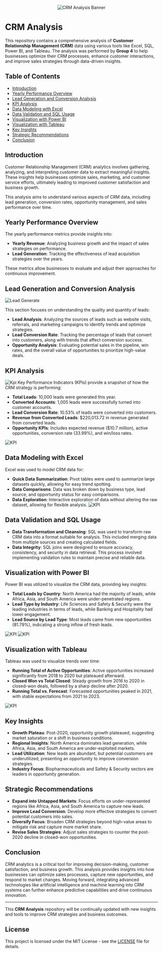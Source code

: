 <p align="center">
  <img src="./Images/banner.jpg" alt="CRM Analysis Banner" />
</p>

# CRM Analysis

This repository contains a comprehensive analysis of **Customer Relationship Management (CRM)** data using various tools like Excel, SQL, Power BI, and Tableau. The analysis was performed by **Group 4** to help businesses optimize their CRM processes, enhance customer interactions, and improve sales strategies through data-driven insights.
## Table of Contents

- [Introduction](#introduction)
- [Yearly Performance Overview](#yearly-performance-overview)
- [Lead Generation and Conversion Analysis](#lead-generation-and-conversion-analysis)
- [KPI Analysis](#kpi-analysis)
- [Data Modeling with Excel](#data-modeling-with-excel)
- [Data Validation and SQL Usage](#data-validation-and-sql-usage)
- [Visualization with Power BI](#visualization-with-power-bi)
- [Visualization with Tableau](#visualization-with-tableau)
- [Key Insights](#key-insights)
- [Strategic Recommendations](#strategic-recommendations)
- [Conclusion](#conclusion)

## Introduction

Customer Relationship Management (CRM) analytics involves gathering, analyzing, and interpreting customer data to extract meaningful insights. These insights help businesses optimize sales, marketing, and customer service efforts, ultimately leading to improved customer satisfaction and business growth.

This analysis aims to understand various aspects of CRM data, including lead generation, conversion rates, opportunity management, and sales performance over time.

## Yearly Performance Overview

The yearly performance metrics provide insights into:
- **Yearly Revenue**: Analyzing business growth and the impact of sales strategies on performance.
- **Lead Generation**: Tracking the effectiveness of lead acquisition strategies over the years.

These metrics allow businesses to evaluate and adjust their approaches for continuous improvement.

## Lead Generation and Conversion Analysis
![Lead Generate](./Images/LeadTablue.jpg)


This section focuses on understanding the quality and quantity of leads:
- **Lead Analysis**: Analyzing the sources of leads such as website visits, referrals, and marketing campaigns to identify trends and optimize strategies.
- **Lead Conversion Rate**: Tracking the percentage of leads that convert into customers, along with trends that affect conversion success.
- **Opportunity Analysis**: Evaluating potential sales in the pipeline, win rates, and the overall value of opportunities to prioritize high-value deals.

## KPI Analysis
![Kpi](./Images/leadKPI.png)
Key Performance Indicators (KPIs) provide a snapshot of how the CRM strategy is performing:
- **Total Leads**: 10,000 leads were generated this year.
- **Converted Accounts**: 1,005 leads were successfully turned into customer accounts.
- **Lead Conversion Rate**: 10.53% of leads were converted into customers.
- **Revenue from Converted Leads**: $220,013.72 in revenue generated from converted leads.
- **Opportunity KPIs**: Includes expected revenue ($10.7 million), active opportunities, conversion rate (33.99%), and win/loss rates.


![KPI](./Images/KPIopp.png)
## Data Modeling with Excel

Excel was used to model CRM data for:
- **Quick Data Summarization**: Pivot tables were used to summarize large datasets quickly, allowing for easy trend spotting.
- **Data Comparisons**: Data was broken down by business type, lead source, and opportunity status for easy comparisons.
- **Data Exploration**: Interactive exploration of data without altering the raw dataset, allowing for flexible analysis.
![KPI](./Images/exceldatamodel.jpg)
## Data Validation and SQL Usage

- **Data Transformation and Cleansing**: SQL was used to transform raw CRM data into a format suitable for analysis. This included merging data from multiple sources and creating calculated fields.
- **Data Integrity**: SQL joins were designed to ensure accuracy, consistency, and security in data retrieval. This process involved implementing validation rules to maintain precise and reliable data.

## Visualization with Power BI

Power BI was utilized to visualize the CRM data, providing key insights:
- **Total Leads by Country**: North America had the majority of leads, while Africa, Asia, and South America were under-penetrated regions.
- **Lead Type by Industry**: Life Sciences and Safety & Security were the leading industries in terms of leads, while Banking and Hospitality had lower engagement.
- **Lead Source by Lead Type**: Most leads came from new opportunities (81.79%), indicating a strong inflow of fresh leads.

![KPI](./Images/leadPowerbi.jpg)
![KPI](./Images/OppPowerBi.jpg)
## Visualization with Tableau

Tableau was used to visualize trends over time:
- **Running Total of Active Opportunities**: Active opportunities increased significantly from 2018 to 2020 but plateaued afterward.
- **Closed Won vs Total Closed**: Steady growth from 2016 to 2020 in closed-won deals, followed by a sharp decline after 2020.
- **Running Total vs. Forecast**: Forecasted opportunities peaked in 2021, with stable expectations from 2021 to 2023.


![KPI](./Images/oppTablue.jpg)
## Key Insights

- **Growth Plateau**: Post-2020, opportunity growth plateaued, suggesting market saturation or a shift in business conditions.
- **Regional Insights**: North America dominates lead generation, while Africa, Asia, and South America are under-exploited markets.
- **Lead Utilization**: New leads are abundant, but potential customers are underutilized, presenting an opportunity to improve conversion strategies.
- **Industry Focus**: Biopharmaceuticals and Safety & Security sectors are leaders in opportunity generation.

## Strategic Recommendations

- **Expand into Untapped Markets**: Focus efforts on under-represented regions like Africa, Asia, and South America to capture new leads.
- **Improve Lead Conversion**: Develop more effective strategies to convert potential customers into sales.
- **Diversify Focus**: Broaden CRM strategies beyond high-value areas to mitigate risk and capture more market share.
- **Revise Sales Strategies**: Adjust sales strategies to counter the post-2020 decline in closed-won opportunities.

## Conclusion

CRM analytics is a critical tool for improving decision-making, customer satisfaction, and business growth. This analysis provides insights into how businesses can optimize sales processes, capture new opportunities, and respond to market changes. Moving forward, integrating advanced technologies like artificial intelligence and machine learning into CRM systems can further enhance predictive capabilities and drive continuous innovation.

---

This **CRM Analysis** repository will be continually updated with new insights and tools to improve CRM strategies and business outcomes.

## License

This project is licensed under the MIT License - see the [LICENSE](./LICENSE) file for details.
